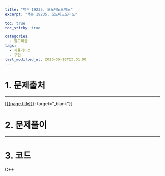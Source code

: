 ```yaml
---
title: "백준 19235. 모노미노도미노"
excerpt: "백준 19235. 모노미노도미노"

toc: true
toc_sticky: true

categories:
  - 알고리즘
tags:
  - 시뮬레이션
  - 구현
last_modified_at: 2020-06-18T23:01:00
---
```




# 1. 문제출처
---
[[{{page.title}}](https://www.acmicpc.net/problem/19235 "바로가기"){: target="_blank"}]



# 2. 문제풀이
---



# 3. 코드
C++
```c++

```